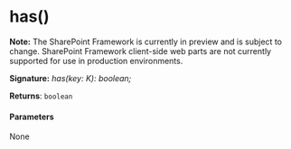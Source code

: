 # has()
**Note:** The SharePoint Framework is currently in preview and is subject to change. SharePoint Framework client-side web parts are not currently supported for use in production environments.





**Signature:** _has(key: K): boolean;_

**Returns**: `boolean`





#### Parameters
None


